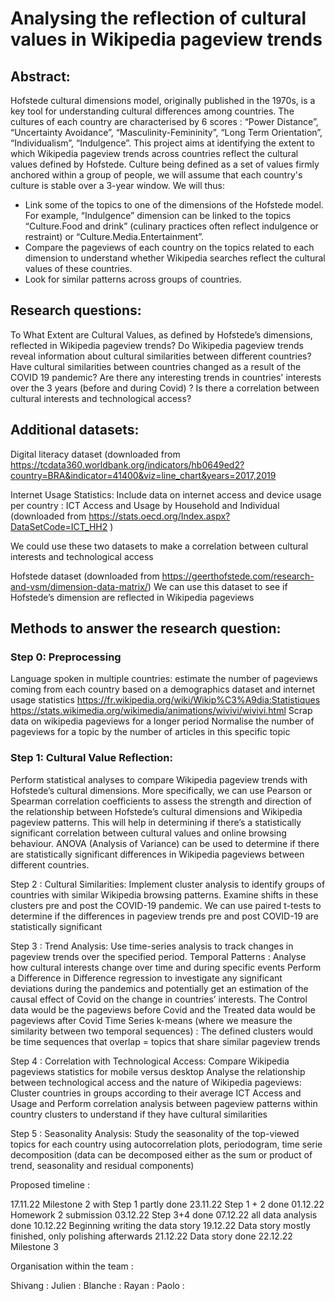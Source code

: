 # Analysing the reflection of cultural values in Wikipedia pageview trends

## Abstract: 
Hofstede cultural dimensions model, originally published in the 1970s, is a key tool for understanding cultural differences among countries. The cultures of each country are characterised by 6 scores : “Power Distance”, “Uncertainty Avoidance”, “Masculinity-Femininity”, “Long Term Orientation”, “Individualism”, “Indulgence”. 
This project aims at identifying the extent to which Wikipedia pageview trends across countries reflect the cultural values defined by Hofstede. Culture being defined as a set of values firmly anchored within a group of people, we will assume that each country's culture is stable over a 3-year window. We will thus:
 - Link some of the topics to one of the dimensions of the Hofstede model. For example, “Indulgence” dimension can be linked to the topics “Culture.Food and drink” (culinary practices often reflect indulgence or restraint) or “Culture.Media.Entertainment”.
- Compare the pageviews of each country on the topics related to each dimension to understand whether Wikipedia searches reflect the cultural values of these countries. 
- Look for similar patterns across groups of countries. 

## Research questions:
To What Extent are Cultural Values, as defined by Hofstede’s dimensions, reflected in Wikipedia pageview trends?
Do Wikipedia pageview trends reveal information about cultural similarities between different countries?
Have cultural similarities between countries changed as a result of the COVID 19 pandemic?
Are there any interesting trends in countries' interests over the 3 years (before and during Covid) ? 
Is there a correlation between cultural interests and technological access?

## Additional datasets:
Digital literacy dataset (downloaded from https://tcdata360.worldbank.org/indicators/hb0649ed2?country=BRA&indicator=41400&viz=line_chart&years=2017,2019

Internet Usage Statistics: Include data on internet access and device usage per country : ICT Access and Usage by Household and Individual (downloaded from https://stats.oecd.org/Index.aspx?DataSetCode=ICT_HH2 ) 

We could use these two datasets to make a correlation between cultural interests and technological access

Hofstede dataset (downloaded from https://geerthofstede.com/research-and-vsm/dimension-data-matrix/)
 We can use this dataset to see if Hofstede’s dimension are reflected in Wikipedia pageviews

## Methods to answer the research question:
### Step 0: Preprocessing 
Language spoken in multiple countries: estimate the number of pageviews coming from each country based on a demographics dataset and internet usage statistics
https://fr.wikipedia.org/wiki/Wikip%C3%A9dia:Statistiques
https://stats.wikimedia.org/wikimedia/animations/wivivi/wivivi.html
Scrap data on wikipedia pageviews for a longer period
Normalise the number of pageviews for a topic by the number of articles in this specific topic

### Step 1: Cultural Value Reflection:
Perform statistical analyses to compare Wikipedia pageview trends with Hofstede’s cultural dimensions. More specifically, we can use Pearson or Spearman correlation coefficients to assess the strength and direction of the relationship between Hofstede’s cultural dimensions and Wikipedia pageview patterns. This will help in determining if there’s a statistically significant correlation between cultural values and online browsing behaviour.
ANOVA (Analysis of Variance) can be used to determine if there are statistically significant differences in Wikipedia pageviews between different countries.

Step 2 : Cultural Similarities:
Implement cluster analysis to identify groups of countries with similar Wikipedia browsing patterns.
Examine shifts in these clusters pre and post the COVID-19 pandemic.
We can use paired t-tests to determine if the differences in pageview trends pre and post COVID-19 are statistically significant

Step 3 : Trend Analysis:
Use time-series analysis to track changes in pageview trends over the specified period.
Temporal Patterns : Analyse how cultural interests change over time and during specific events
Perform a Difference in Difference regression to investigate any significant deviations during the pandemics and potentially get an estimation of the causal effect of Covid on the change in countries’ interests. The Control data would be the pageviews before Covid and the Treated data would be pageviews after Covid
Time Series k-means (where we measure the similarity between two temporal sequences) : The defined clusters would be time sequences that overlap = topics that share similar pageview trends 

Step 4 : Correlation with Technological Access:
Compare Wikipedia pageviews statistics for mobile versus desktop 
Analyse the relationship between technological access and the nature of Wikipedia pageviews: Cluster countries in groups according to their average ICT Access and Usage and Perform correlation analysis between pageview patterns within country clusters to understand if they have cultural similarities

Step 5 : Seasonality Analysis:
Study the seasonality of the top-viewed topics for each country using autocorrelation plots, periodogram, time serie decomposition (data can be decomposed either as the sum or product of trend, seasonality and residual components) 

Proposed timeline : 

17.11.22 Milestone 2 with Step 1 partly done
23.11.22 Step 1 + 2 done 
01.12.22 Homework 2 submission
03.12.22  Step 3+4 done
07.12.22 all data analysis done
10.12.22 Beginning writing the data story
19.12.22 Data story mostly finished, only polishing afterwards
21.12.22 Data story done
22.12.22 Milestone 3

Organisation within the team :

Shivang : 
Julien :
Blanche : 
Rayan : 
Paolo : 

